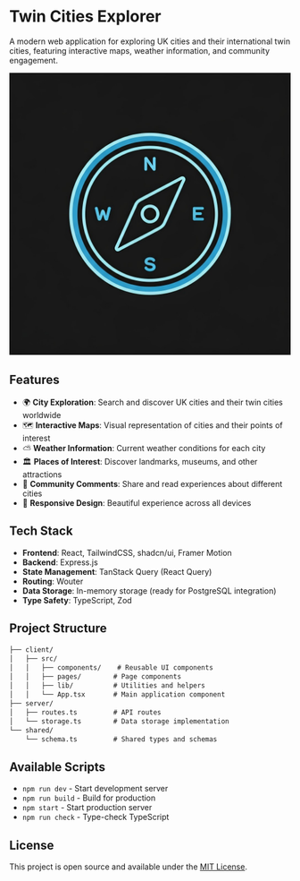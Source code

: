 # Twin Cities Explorer

A modern web application for exploring UK cities and their international twin cities, featuring interactive maps, weather information, and community engagement.

![Twin Cities Explorer](https://raw.githubusercontent.com/musadiqqureshi/Weather-APP/main/generated-icon.png)

## Features

- 🌍 **City Exploration**: Search and discover UK cities and their twin cities worldwide
- 🗺️ **Interactive Maps**: Visual representation of cities and their points of interest
- ⛅ **Weather Information**: Current weather conditions for each city
- 🏛️ **Places of Interest**: Discover landmarks, museums, and other attractions
- 💬 **Community Comments**: Share and read experiences about different cities
- 📱 **Responsive Design**: Beautiful experience across all devices

## Tech Stack

- **Frontend**: React, TailwindCSS, shadcn/ui, Framer Motion
- **Backend**: Express.js
- **State Management**: TanStack Query (React Query)
- **Routing**: Wouter
- **Data Storage**: In-memory storage (ready for PostgreSQL integration)
- **Type Safety**: TypeScript, Zod

## Project Structure

```
├── client/
│   ├── src/
│   │   ├── components/    # Reusable UI components
│   │   ├── pages/        # Page components
│   │   ├── lib/          # Utilities and helpers
│   │   └── App.tsx       # Main application component
├── server/
│   ├── routes.ts         # API routes
│   └── storage.ts        # Data storage implementation
└── shared/
    └── schema.ts         # Shared types and schemas
```

## Available Scripts

- `npm run dev` - Start development server
- `npm run build` - Build for production
- `npm start` - Start production server
- `npm run check` - Type-check TypeScript

## License

This project is open source and available under the [MIT License](LICENSE).